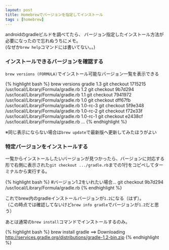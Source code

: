 ```yaml
---
layout: post
title: Homebrewでバージョンを指定してインストール
tags : [homebrew]
---
```


androidのgradleビルドを調べてたら、
バージョン指定したインストール方法が必要になったので忘れぬうちにメモ。  
(なぜか`brew help`コマンドには書いてない。。)

### インストールできるバージョンを確認する

`brew versions (FORMULA)`でインストール可能なバージョン一覧を表示できる

{% highlight bash %}
brew versions gradle
1.3      git checkout 1715215 /usr/local/Library/Formula/gradle.rb
1.2      git checkout 9b7d294 /usr/local/Library/Formula/gradle.rb
1.1      git checkout 7941972 /usr/local/Library/Formula/gradle.rb
1.0      git checkout dff67fb /usr/local/Library/Formula/gradle.rb
1.0-rc-3 git checkout 5f9e348 /usr/local/Library/Formula/gradle.rb
1.0-rc-2 git checkout f72e33f /usr/local/Library/Formula/gradle.rb
1.0-rc-1 git checkout e2438cf /usr/local/Library/Formula/gradle.rb
...
{% endhighlight %}

※同じ表示にならない場合は`brew update`で最新版へ更新してみたほうがよい

### 特定バージョンをインストールする

一覧からインストールしたいバージョンが見つかったら、バージョンに対応する形で右側に表示された`git checkout .../gradle.rb`までの1行をコピぺしてターミナルから実行する。

{% highlight bash %}
#バージョン1.2をいれたい場合...
git checkout 9b7d294 /usr/local/Library/Formula/gradle.rb
{% endhighlight %}

 これでbrew内のgradleインストールバージョンが`1.2`になる（はず）。  
 （この時点では確認してないけど`brew info gradle`でバージョンが`1.2`だと思う）

 あとは通常の`brew install`コマンドでインストールするのみ。

{% highlight bash %}
brew install gradle
==> Downloading http://services.gradle.org/distributions/gradle-1.2-bin.zip
{% endhighlight %}
